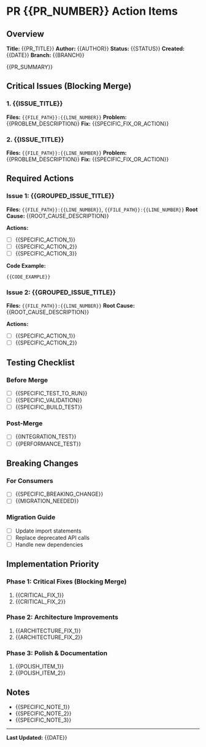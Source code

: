 <!--
INSTRUCTIONS FOR AGENTS:
- Use giga_read_pr to fetch PR data and CodeRabbit comments
- Focus on unresolved comments without '✅ Addressed' status
- Group related issues by root cause (not just severity)
- Include specific file paths and line numbers
- Provide clear, actionable fixes
- Add code examples for complex issues
- Prioritize by "blocking merge" vs "architectural" vs "polish"
- Create file as PR-{{NUMBER}}-ACTION-ITEMS.md in project root
-->

# PR {{PR_NUMBER}} Action Items

## Overview
**Title:** {{PR_TITLE}}
**Author:** {{AUTHOR}}
**Status:** {{STATUS}}
**Created:** {{DATE}}
**Branch:** {{BRANCH}}

{{PR_SUMMARY}}

## Critical Issues (Blocking Merge)

### 1. {{ISSUE_TITLE}}
**Files:** `{{FILE_PATH}}:{{LINE_NUMBER}}`
**Problem:** {{PROBLEM_DESCRIPTION}}
**Fix:** {{SPECIFIC_FIX_OR_ACTION}}

### 2. {{ISSUE_TITLE}}
**Files:** `{{FILE_PATH}}:{{LINE_NUMBER}}`
**Problem:** {{PROBLEM_DESCRIPTION}}
**Fix:** {{SPECIFIC_FIX_OR_ACTION}}

## Required Actions

### Issue 1: {{GROUPED_ISSUE_TITLE}}
**Files:** `{{FILE_PATH}}:{{LINE_NUMBER}}`, `{{FILE_PATH}}:{{LINE_NUMBER}}`
**Root Cause:** {{ROOT_CAUSE_DESCRIPTION}}

**Actions:**
- [ ] {{SPECIFIC_ACTION_1}}
- [ ] {{SPECIFIC_ACTION_2}}
- [ ] {{SPECIFIC_ACTION_3}}

**Code Example:**
```{{LANGUAGE}}
{{CODE_EXAMPLE}}
```

### Issue 2: {{GROUPED_ISSUE_TITLE}}
**Files:** `{{FILE_PATH}}:{{LINE_NUMBER}}`
**Root Cause:** {{ROOT_CAUSE_DESCRIPTION}}

**Actions:**
- [ ] {{SPECIFIC_ACTION_1}}
- [ ] {{SPECIFIC_ACTION_2}}

## Testing Checklist

### Before Merge
- [ ] {{SPECIFIC_TEST_TO_RUN}}
- [ ] {{SPECIFIC_VALIDATION}}
- [ ] {{SPECIFIC_BUILD_TEST}}

### Post-Merge
- [ ] {{INTEGRATION_TEST}}
- [ ] {{PERFORMANCE_TEST}}

## Breaking Changes

### For Consumers
- [ ] {{SPECIFIC_BREAKING_CHANGE}}
- [ ] {{MIGRATION_NEEDED}}

### Migration Guide
- [ ] Update import statements
- [ ] Replace deprecated API calls
- [ ] Handle new dependencies

## Implementation Priority

### Phase 1: Critical Fixes (Blocking Merge)
1. {{CRITICAL_FIX_1}}
2. {{CRITICAL_FIX_2}}

### Phase 2: Architecture Improvements
1. {{ARCHITECTURE_FIX_1}}
2. {{ARCHITECTURE_FIX_2}}

### Phase 3: Polish & Documentation
1. {{POLISH_ITEM_1}}
2. {{POLISH_ITEM_2}}

## Notes

- {{SPECIFIC_NOTE_1}}
- {{SPECIFIC_NOTE_2}}
- {{SPECIFIC_NOTE_3}}

---

**Last Updated:** {{DATE}}
